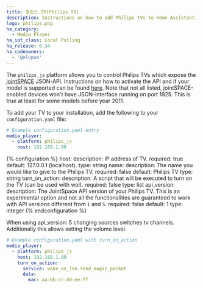 ```yaml
---
title: 필립스 TV(Philips TV)
description: Instructions on how to add Philips TVs to Home Assistant.
logo: philips.png
ha_category:
  - Media Player
ha_iot_class: Local Polling
ha_release: 0.34
ha_codeowners:
  - '@elupus'
---
```


The `philips_js` platform allows you to control Philips TVs which expose the [jointSPACE](http://jointspace.sourceforge.net/) JSON-API. Instructions on how to activate the API and if your model is supported can be found [here](http://jointspace.sourceforge.net/download.html). Note that not all listed, jointSPACE-enabled devices won't have JSON-interface running on port 1925. This is true at least for some models before year 2011.

To add your TV to your installation, add the following to your `configuration.yaml` file:

```yaml
# Example configuration.yaml entry
media_player:
  - platform: philips_js
    host: 192.168.1.99
```

{% configuration %}
host:
  description: IP address of TV.
  required: true
  default: 127.0.0.1 (localhost).
  type: string
name:
  description: The name you would like to give to the Philips TV.
  required: false
  default: Philips TV
  type: string
turn_on_action:
  description: A script that will be executed to turn on the TV (can be used with wol).
  required: false
  type: list
api_version:
  description: The JointSpace API version of your Philips TV. This is an experimental option and not all the functionalities are guaranteed to work with API versions different from `1` and `5`.
  required: false
  default: 1
  type: integer
{% endconfiguration %}

<div class='note'>
When using api_version: 5 changing sources switches tv channels. Additionally this allows setting the volume level.
</div>

```yaml
# Example configuration.yaml with turn_on_action
media_player:
  - platform: philips_js
    host: 192.168.1.99
    turn_on_action:
      service: wake_on_lan.send_magic_packet
      data:
        mac: aa:bb:cc:dd:ee:ff
```
